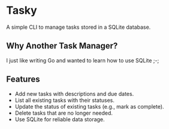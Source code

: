 # Tasky

A simple CLI to manage tasks stored in a SQLite database.

## Why Another Task Manager?

I just like writing Go and wanted to learn how to use SQLite ;-;

## Features

- Add new tasks with descriptions and due dates.
- List all existing tasks with their statuses.
- Update the status of existing tasks (e.g., mark as complete).
- Delete tasks that are no longer needed.
- Use SQLite for reliable data storage.
